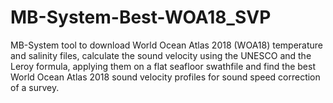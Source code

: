 # MB-System-Best-WOA18_SVP
MB-System tool to download World Ocean Atlas 2018 (WOA18) temperature and salinity files, calculate the sound velocity using the UNESCO and the Leroy formula, applying them on a flat seafloor swathfile and find the best World Ocean Atlas 2018 sound velocity profiles for sound speed correction of a survey.
